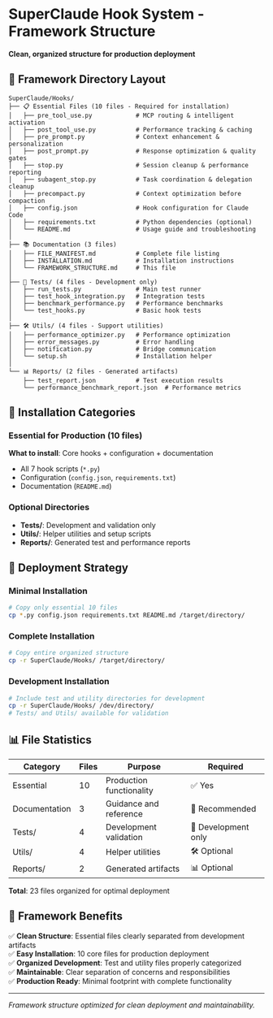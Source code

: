 # SuperClaude Hook System - Framework Structure

**Clean, organized structure for production deployment**

## 📁 Framework Directory Layout

```
SuperClaude/Hooks/
├── 📋 Essential Files (10 files - Required for installation)
│   ├── pre_tool_use.py            # MCP routing & intelligent activation
│   ├── post_tool_use.py           # Performance tracking & caching  
│   ├── pre_prompt.py              # Context enhancement & personalization
│   ├── post_prompt.py             # Response optimization & quality gates
│   ├── stop.py                    # Session cleanup & performance reporting
│   ├── subagent_stop.py           # Task coordination & delegation cleanup
│   ├── precompact.py              # Context optimization before compaction
│   ├── config.json                # Hook configuration for Claude Code
│   ├── requirements.txt           # Python dependencies (optional)
│   └── README.md                  # Usage guide and troubleshooting
│
├── 📚 Documentation (3 files)
│   ├── FILE_MANIFEST.md           # Complete file listing
│   ├── INSTALLATION.md            # Installation instructions
│   └── FRAMEWORK_STRUCTURE.md     # This file
│
├── 🧪 Tests/ (4 files - Development only)
│   ├── run_tests.py               # Main test runner
│   ├── test_hook_integration.py   # Integration tests
│   ├── benchmark_performance.py   # Performance benchmarks
│   └── test_hooks.py              # Basic hook tests
│
├── 🛠️ Utils/ (4 files - Support utilities)
│   ├── performance_optimizer.py   # Performance optimization
│   ├── error_messages.py          # Error handling
│   ├── notification.py            # Bridge communication
│   └── setup.sh                   # Installation helper
│
└── 📊 Reports/ (2 files - Generated artifacts)
    ├── test_report.json           # Test execution results
    └── performance_benchmark_report.json  # Performance metrics
```

## 🎯 Installation Categories

### Essential for Production (10 files)
**What to install**: Core hooks + configuration + documentation
- All 7 hook scripts (`*.py`)
- Configuration (`config.json`, `requirements.txt`)  
- Documentation (`README.md`)

### Optional Directories
- **Tests/**: Development and validation only
- **Utils/**: Helper utilities and setup scripts
- **Reports/**: Generated test and performance reports

## 🚀 Deployment Strategy

### Minimal Installation
```bash
# Copy only essential 10 files
cp *.py config.json requirements.txt README.md /target/directory/
```

### Complete Installation  
```bash
# Copy entire organized structure
cp -r SuperClaude/Hooks/ /target/directory/
```

### Development Installation
```bash
# Include test and utility directories for development
cp -r SuperClaude/Hooks/ /dev/directory/
# Tests/ and Utils/ available for validation
```

## 📊 File Statistics

| Category | Files | Purpose | Required |
|----------|-------|---------|----------|
| Essential | 10 | Production functionality | ✅ Yes |
| Documentation | 3 | Guidance and reference | 📖 Recommended |
| Tests/ | 4 | Development validation | 🧪 Development only |
| Utils/ | 4 | Helper utilities | 🛠️ Optional |
| Reports/ | 2 | Generated artifacts | 📊 Optional |

**Total**: 23 files organized for optimal deployment

## 🔧 Framework Benefits

✅ **Clean Structure**: Essential files clearly separated from development artifacts  
✅ **Easy Installation**: 10 core files for production deployment  
✅ **Organized Development**: Test and utility files properly categorized  
✅ **Maintainable**: Clear separation of concerns and responsibilities  
✅ **Production Ready**: Minimal footprint with complete functionality

---

*Framework structure optimized for clean deployment and maintainability.*